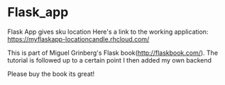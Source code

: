 # Flask_app
Flask App gives sku location
Here's a link to the working application: https://myflaskapp-locationcandle.rhcloud.com/

This is part of Miguel Grinberg's Flask book(http://flaskbook.com/). The tutorial is followed up to a certain point I then added my own backend


 Please buy the book its great!
